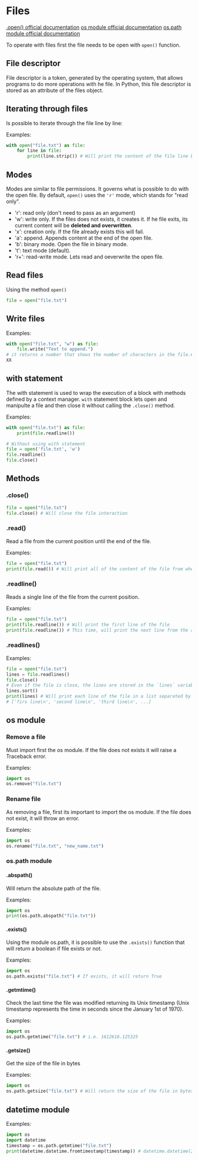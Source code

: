 # Files

[.open() official documentation](https://docs.python.org/3/library/functions.html#open)
[os module official documentation](https://docs.python.org/3/library/os.html)
[os.path module official documentation](https://docs.python.org/3/library/os.path.html)

To operate with files first the file needs to be open with `open()` function.

## File descriptor

File descriptor is a token, generated by the operating system, that allows programs to do more operations with he file.
In Python, this file descriptor is stored as an attribute of the files object.

## Iterating through files

Is possible to iterate through the file line by line:

Examples:

```python
with open("file.txt") as file:
    for line in file:
        print(line.strip()) # Will print the content of the file line by line erasing the tabs and empty lines.
```

## Modes

Modes are similar to file permissions. It governs what is possible to do with the open file.
By default, `open()` uses the `'r'` mode, which stands for "read only".

- 'r': read only (don't need to pass as an argument)
- 'w': write only. If the files does not exists, it creates it. If he file exits, its current content will be **deleted and overwritten**.
- 'x': creation only. If the file already exists this will fail.
- 'a': append. Appends content at the end of the open file.
- 'b': binary mode. Open the file in binary mode.
- 't': text mode (default).
- 'r+': read-write mode. Lets read and oeverwrite the open file.

## Read files

Using the method `open()`

```python
file = open("file.txt")
```

## Write files

Examples:

```python
with open("file.txt", "w") as file:
    file.write("Text to append.")
# it returns a number that shows the number of characters in the file.#
XX
```

## with statement

The with statement is used to wrap the execution of a block with methods defined by a context manager.
`with` statement block lets open and manipulte a file and then close it without calling the `.close()` method.

Examples:

```python
with open("file.txt") as file:
    print(file.readline())

# Without using with statement
file = open('file.txt', 'w')
file.readline()
file.close()
```

## Methods

### .close()

```python
file = open("file.txt")
file.close() # Will close the file interaction
```

### .read()

Read a file from the current position until the end of the file.

Examples:

```python
file = open("file.txt")
print(file.read()) # Will print all of the content of the file from where the .read() method is actually on. In this case, from the start of the file.
```

### .readline()

Reads a single line of the file from the current position.

Examples:

```python
file = open("file.txt")
print(file.readline()) # Will print the first line of the file
print(file.readline()) # This time, will print the next line from the above of the file
```

### .readlines()

Examples:

```python
file = open("file.txt")
lines = file.readlines()
file.close()
# Even if the file is close, the lines are stored in the `lines` variable
lines.sort()
print(lines) # Will print each line of the file in a list separated by commas
# ['firs line\n', 'second line\n', 'third line\n', ...]
```

## os module

### Remove a file

Must import first the os module. If the file does not exists it will raise a Traceback error.

Examples:

```python
import os
os.remove("file.txt")
```

### Rename file

As removing a file, first its important to import the os module. If the file does not exist, it will throw an error.

Examples:

```python
import os
os.rename("file.txt", "new_name.txt")
```

### os.path module

#### .abspath()

Will return the absolute path of the file.

Examples:

```python
import os
print(os.path.abspath("file.txt"))
```

#### .exists()

Using the module os.path, it is possible to use the `.exists()` function that will return a boolean if file exists or not.

Examples:

```python
import os
os.path.exists("file.txt") # If exists, it will return True
```

#### .getmtime()

Check the last time the file was modified returning its Unix timestamp (Unix timestamp represents the time in seconds since the January 1st of 1970).

Examples:

```python
import os
os.path.getmtime("file.txt") # i.e. 1612616.125325
```

#### .getsize()

Get the size of the file in bytes

Examples:

```python
import os
os.path.getsize("file.txt") # Will return the size of the file in bytes i.e. 92
```

## datetime module

Examples:

```python
import os
import datetime
timestamp = os.path.getmtime("file.txt")
print(datetime.datetime.fromtimestamp(timestamp)) # datetime.datetime(2023, 1, 6, 7, 2, 3, 899999)
```
